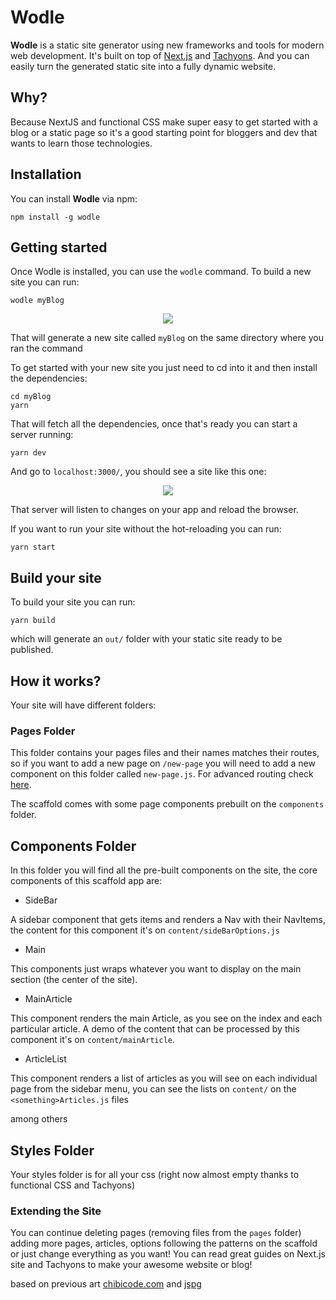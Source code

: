# Wodle

**Wodle** is a static site generator using new frameworks and tools for modern web development. It's built on top of [Next.js](https://zeit.co/blog/next) and [Tachyons](http://tachyons.io/). And you can easily turn the generated static site into a fully dynamic website.

## Why?

Because NextJS and functional CSS make super easy to get started with a blog or a static page so it's a good starting point for bloggers and dev that wants to learn those technologies.

## Installation

You can install **Wodle** via npm:

```
npm install -g wodle
```

## Getting started

Once Wodle is installed, you can use the `wodle` command. To build a new site you can run:

```
wodle myBlog
```

<p align="center">
  <img src="https://github.com/lucas-aragno/wodle/blob/master/images/aOdE6viaya.gif">
</p>

That will generate a new site called `myBlog` on the same directory where you ran the command

To get started with your new site you just need to cd into it and then install the dependencies:

```
cd myBlog
yarn
```

That will fetch all the dependencies, once that's ready you can start a server running:

```
yarn dev
```

And go to `localhost:3000/`, you should see a site like this one:

<p align="center">
  <img src="https://github.com/lucas-aragno/wodle/blob/master/images/site.png">
</p>

That server will listen to changes on your app and reload the browser.


If you want to run your site without the hot-reloading you can run:

```
yarn start
```

## Build your site

To build your site you can run:

```
yarn build
```

which will generate an `out/` folder with your static site ready to be published.


## How it works?

Your site will have different folders:

### Pages Folder

This folder contains your pages files and their names matches their routes, so if you want to add a new page on `/new-page` you will need to add a new component on this folder called `new-page.js`. For advanced routing check [here](https://github.com/zeit/next.js/#routing).

The scaffold comes with some page components prebuilt on the `components` folder.

## Components Folder

In this folder you will find all the pre-built components on the site, the core components of this scaffold app are:

* SideBar

A sidebar component that gets items and renders a Nav with their NavItems, the content for this component it's on `content/sideBarOptions.js`

* Main

This components just wraps whatever you want to display on the main section (the center of the site).

* MainArticle

This component renders the main Article, as you see on the index and each particular article. A demo of the content that can be processed by this component it's on `content/mainArticle`.

* ArticleList

This component renders a list of articles as you will see on each individual page from the sidebar menu, you can see the lists on `content/` on the `<something>Articles.js` files


among others

## Styles Folder

Your styles folder is for all your css (right now almost empty thanks to functional CSS and Tachyons)

### Extending the Site

You can continue deleting pages (removing files from the `pages` folder) adding more pages, articles, options following the patterns on the scaffold or just change everything as you want! You can read great guides on Next.js site and Tachyons to make your awesome website or blog!


based on previous art [chibicode.com](https://github.com/chibicode/chibicode.com) and [jspg](https://github.com/bryanjos/jspg)
